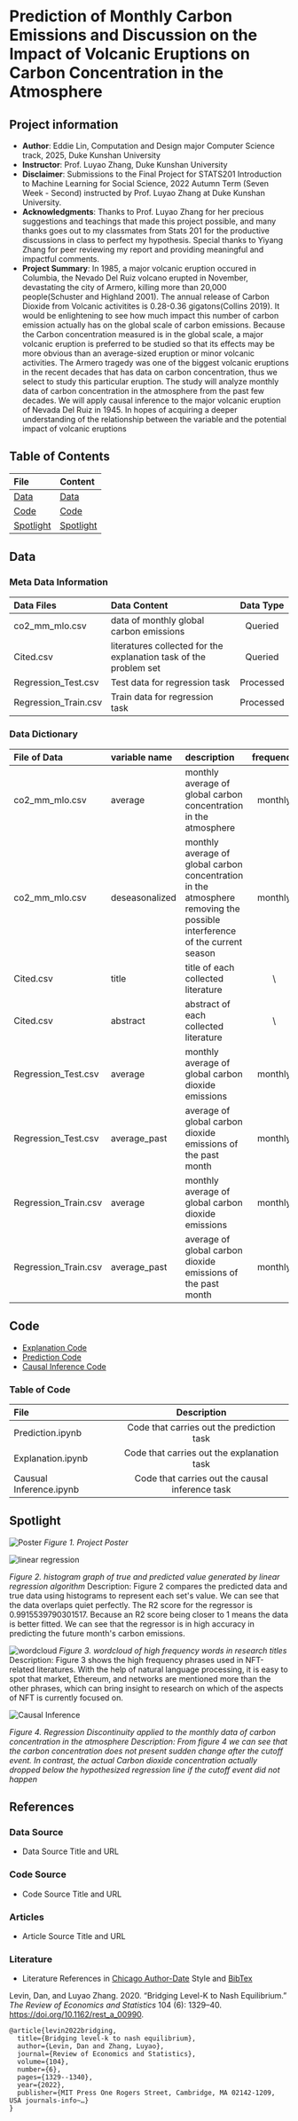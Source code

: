 # Prediction of Monthly Carbon Emissions and Discussion on the Impact of Volcanic Eruptions on Carbon Concentration in the Atmosphere
## Project information
- **Author**: Eddie Lin, Computation and Design major Computer Science track, 2025, Duke Kunshan University
- **Instructor**: Prof. Luyao Zhang, Duke Kunshan University
- **Disclaimer**:  Submissions to the Final Project for STATS201 Introduction to Machine Learning for Social Science, 2022 Autumn Term (Seven Week - Second) instructed by Prof. Luyao Zhang at Duke Kunshan University.
- **Acknowledgments**: Thanks to Prof. Luyao Zhang for her precious suggestions and teachings that made this project possible, and many thanks goes out to my classmates from Stats 201 for the productive discussions in class to perfect my hypothesis. Special thanks to Yiyang Zhang for peer reviewing my report and providing meaningful and impactful comments.
- **Project Summary**: 
In 1985, a major volcanic eruption occured in Columbia, the Nevado Del Ruiz volcano erupted in November, devastating the city of Armero, killing more than 20,000 people(Schuster and Highland 2001). The annual release of Carbon Dioxide from Volcanic activitites is 0.28-0.36 gigatons(Collins 2019). It would be enlightening to see how much impact this number of carbon emission actually has on the global scale of carbon emissions. Because the Carbon concentration measured is in the global scale, a major volcanic eruption is preferred to be studied so that its effects may be more obvious than an average-sized eruption or minor volcanic activities. The Armero tragedy was one of the biggest volcanic eruptions in the recent decades that has data on carbon concentration, thus we select to study this particular eruption. The study will analyze monthly data of carbon concentration in the atmosphere from the past few decades. We will apply causal inference to the major volcanic eruption of Nevada Del Ruiz in 1945. In hopes of acquiring a deeper understanding of the relationship between the variable and the potential impact of volcanic eruptions 

## Table of Contents
| File | Content |
| :---         |:---|
| [Data](https://github.com/Rising-Stars-by-Sunshine/stats201-Final-Project-Eddie/tree/main/data) | [Data](https://github.com/Rising-Stars-by-Sunshine/stats201-Final-Project-Eddie/edit/main/README.md#data)|
| [Code](https://github.com/Rising-Stars-by-Sunshine/stats201-Final-Project-Eddie/tree/main/code) | [Code](https://github.com/Rising-Stars-by-Sunshine/stats201-Final-Project-Eddie/edit/main/README.md#code)|
| [Spotlight](https://github.com/Rising-Stars-by-Sunshine/stats201-Final-Project-Eddie/tree/main/spotlight) |[Spotlight](https://github.com/Rising-Stars-by-Sunshine/stats201-Final-Project-Eddie/edit/main/README.md#spotlight)|



## Data
### Meta Data Information
| Data Files| Data Content | Data Type|
| :---         |     :---     | :---: |
|co2_mm_mlo.csv| data of monthly global carbon emissions | Queried |
|Cited.csv | literatures collected for the explanation task of the problem set | Queried |
|Regression_Test.csv| Test data for regression task| Processed |
|Regression_Train.csv| Train data for regression task| Processed |

### Data Dictionary 
| File of Data| variable name | description | frequency     |  unit. |    type|
|:---| :---         |     :---     |   :---: |  :---:   | :---: |  
|   co2_mm_mlo.csv    |      average     |    monthly average of global carbon concentration in the atmosphere  |   monthly    |   parts per million    |    float64   |
|   co2_mm_mlo.csv    |      deseasonalized     |    monthly average of global carbon concentration in the atmosphere removing the possible interference of the current season |   monthly    |   parts per million    |    float64   |
|Cited.csv | title| title of each collected literature | \ | \ | String |
|Cited.csv | abstract| abstract of each collected literature | \ | \ | String |
|Regression_Test.csv| average|  monthly average of global carbon dioxide emissions | monthly | parts per million | float64|
|Regression_Test.csv| average_past|  average of global carbon dioxide emissions of the past month | monthly | parts per million | float64|
|Regression_Train.csv| average|  monthly average of global carbon dioxide emissions | monthly | parts per million | float64|
|Regression_Train.csv| average_past|  average of global carbon dioxide emissions of the past month | monthly | parts per million | float64|


## Code
- [Explanation Code](https://github.com/Rising-Stars-by-Sunshine/stats201-Final-Project-Eddie/blob/main/code/Explanation.ipynb)
- [Prediction Code](https://github.com/Rising-Stars-by-Sunshine/stats201-Final-Project-Eddie/blob/main/code/Prediction.ipynb)
- [Causal Inference Code](https://github.com/Rising-Stars-by-Sunshine/stats201-Final-Project-Eddie/blob/main/code/Causal_Inference.ipynb)
### Table of Code
| File| Description |
| :---         |     :---:     |
| Prediction.ipynb  | Code that carries out the prediction task |
| Explanation.ipynb | Code that carries out the explanation task |
| Causual Inference.ipynb | Code that carries out the causal inference task |


## Spotlight
![Poster](https://github.com/Rising-Stars-by-Sunshine/stats201-Final-Project-Eddie/blob/main/spotlight/Poster%20updated.png)
*Figure 1. Project Poster*

![linear regression](https://github.com/Rising-Stars-by-Sunshine/stats201-Final-Project-Eddie/blob/main/spotlight/figures/linear%20regression.png)

*Figure 2.  histogram graph of true and predicted value generated by linear regression algorithm*
Description: Figure 2 compares the predicted data and true data using histograms to represent each set's value. We can see that the data overlaps quiet perfectly. The R2 score for the regressor is 0.9915539790301517. Because an R2 score being closer to 1 means the data is better fitted. We can see that the regressor is in high accuracy in predicting the future month's carbon emissions.

![wordcloud](https://github.com/Rising-Stars-by-Sunshine/stats201-Final-Project-Eddie/blob/main/spotlight/figures/wordcloud.png)
*Figure 3. wordcloud of high frequency words in research titles*
Description: Figure 3 shows the high frequency phrases used in NFT-related literatures. With the help of natural language processing, it is easy to spot that market, Ethereum, and networks are mentioned more than the other phrases, which can bring insight to research on which of the aspects of NFT is currently focused on.

![Causal Inference](https://github.com/Rising-Stars-by-Sunshine/stats201-Final-Project-Eddie/blob/main/spotlight/figures/Causal%20Inference.png)

*Figure 4. Regression Discontinuity applied to the monthly data of carbon concentration in the atmosphere
Description: From figure 4 we can see that the carbon concentration does not present sudden change after the cutoff event. In contrast, the actual Carbon dioxide concentration actually dropped below the hypothesized regression line if the cutoff event did not happen*

## References

### Data Source
- Data Source Title and URL
### Code Source
- Code Source Title and URL
### Articles
- Article Source Title and URL
### Literature
- Literature References in [Chicago Author-Date](https://www.chicagomanualofstyle.org/tools_citationguide/citation-guide-2.html) Style and [BibTex](https://scholar.google.com/) 

Levin, Dan, and Luyao Zhang. 2020. “Bridging Level-K to Nash Equilibrium.” *The Review of Economics and Statistics* 104 (6): 1329–40. https://doi.org/10.1162/rest_a_00990.

```
@article{levin2022bridging,
  title={Bridging level-k to nash equilibrium},
  author={Levin, Dan and Zhang, Luyao},
  journal={Review of Economics and Statistics},
  volume={104},
  number={6},
  pages={1329--1340},
  year={2022},
  publisher={MIT Press One Rogers Street, Cambridge, MA 02142-1209, USA journals-info~…}
}
```

